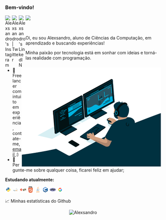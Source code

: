 ### Bem-vindo! 
<a href="https://www.instagram.com/alex_santoswz/">
  <img align="left" alt="Alexsandro's Instagram" width="22px" src="https://raw.githubusercontent.com/hussainweb/hussainweb/main/icons/instagram.png" />
</a>
<a href="https://twitter.com/Alexjesantoszw">
  <img align="left" alt="Alexsandro | Twitter" width="22px" src="https://raw.githubusercontent.com/peterthehan/peterthehan/master/assets/twitter.svg" />
</a>
<a href="https://www.linkedin.com/in/alexsandro-alexjesantos/">
  <img align="left" alt="Alexsandro's LinkedIN" width="22px" src="https://raw.githubusercontent.com/peterthehan/peterthehan/master/assets/linkedin.svg" />
</a>

![](https://visitor-badge.glitch.me/badge?page_id=AlexsandroSantosSilva/Alexsandro-Santos)

<br />

Oi, eu sou Alexsandro, aluno de Ciências da Computação, em aprendizado e buscando experiências!

Minha paixão por tecnologia está em sonhar com ideias e torná-las realidade com programação.

<img align="right" alt="GIF" src="https://github.com/AlexsandroSantosSilva/Alexsandro-Santos/blob/main/code.gif?raw=true" width="450" height="320" />

- 💼 Freelancer com intuito em experiência, contate-me, [ email ](mailto:alexjesantos@icloud.com) :)
- 💬 Pergunte-me sobre qualquer coisa, ficarei feliz em ajudar;

**Estudando atualmente:**  

<code><img height="20" src="https://raw.githubusercontent.com/github/explore/80688e429a7d4ef2fca1e82350fe8e3517d3494d/topics/python/python.png"></code>
<code><img height="20" src="https://raw.githubusercontent.com/github/explore/80688e429a7d4ef2fca1e82350fe8e3517d3494d/topics/mysql/mysql.png"></code>
<code><img height="20" src="https://raw.githubusercontent.com/github/explore/80688e429a7d4ef2fca1e82350fe8e3517d3494d/topics/git/git.png"></code>
<code><img height="20" src="https://raw.githubusercontent.com/github/explore/80688e429a7d4ef2fca1e82350fe8e3517d3494d/topics/html/html.png"></code>
<code><img height="20" src="https://raw.githubusercontent.com/github/explore/5b3600551e122a3277c2c5368af2ad5725ffa9a1/topics/java/java.png"></code>
<code><img height="20" src="https://raw.githubusercontent.com/github/explore/f3e22f0dca2be955676bc70d6214b95b13354ee8/topics/c/c.png"></code>
<code><img height="20" src="https://raw.githubusercontent.com/github/explore/ccc16358ac4530c6a69b1b80c7223cd2744dea83/topics/php/php.png"></code>
<code><img height="20" src="https://raw.githubusercontent.com/github/explore/80688e429a7d4ef2fca1e82350fe8e3517d3494d/topics/google/google.png"></code>


📈 Minhas estatísticas do Github
<p align="center"> <img src="https://github-readme-stats.vercel.app/api?username=AlexsandroSantosSilva&show_icons=true&theme=gotham" alt="Alexsandro" />
